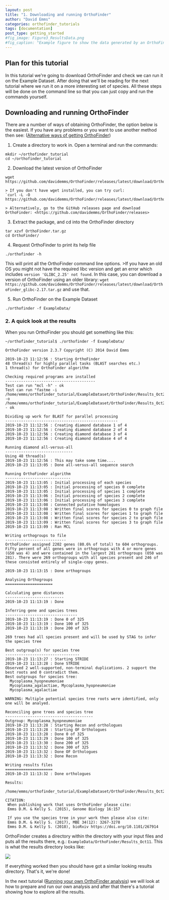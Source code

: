```yaml
---
layout: post
title: "1. Downloading and running OrthoFinder"
author: "David Emms"
categories: orthofinder_tutorials
tags: [documentation]
post_type: getting_started
#fig_image: Figure3_ResultsData.png
#fig_caption: "Example figure to show the data generated by an OrthoFinder run"
---
```


## Plan for this tutorial
In this tutorial we're going to download OrthoFinder and check we can run it on the Example Dataset. After doing that we'll be reading for the next tutorial where we run it on a more interesting set of species. All these steps will be done on the command line so that you can just copy and run the commands yourself. 

## Downloading and running OrthoFinder
There are a number of ways of obtaining OrthoFinder, the option below is the easiest. If you have any problems or you want to use another method then see: ([Alternative ways of getting OrthoFinder](/orthofinder_tutorials/020-alternative-ways-of-getting-OrthoFinder.html))


1. Create a directory to work in. Open a terminal and run the commands:
```
mkdir ~/orthofinder_tutorial
cd ~/orthofinder_tutorial
```

2. Download the latest version of OrthoFinder
```
wget https://github.com/davidemms/OrthoFinder/releases/latest/download/OrthoFinder.tar.gz
```
    
    > If you don't have wget installed, you can try curl:
    `curl -L -O https://github.com/davidemms/OrthoFinder/releases/latest/download/OrthoFinder.tar.gz`
    
    > Alternatively, go to the GitHub releases page and download OrthoFinder: <https://github.com/davidemms/OrthoFinder/releases>
    
3. Extract the package, and cd into the OrthoFinder directory
```
tar xzvf OrthoFinder.tar.gz
cd OrthoFinder/
```

4. Request OrthoFinder to print its help file
```
./orthofinder -h
```
This will print all the OrthoFinder command line options. 
    >If you have an old OS you might not have the required libc version and get an error which includes `version 'GLIBC_2.25' not found`. In this case, you can download a version of OrthoFinder using an older library: `wget https://github.com/davidemms/OrthoFinder/releases/latest/download/OrthoFinder_glibc-2.17.tar.gz` and use that.

5. Run OrthoFinder on the Example Dataset
```
./orthofinder -f ExampleData/
```

### 2. A quick look at the results

When you run OrthoFinder you should get something like this:
```
~/orthofinder_tutorial$ ./orthofinder -f ExampleData/

OrthoFinder version 2.3.7 Copyright (C) 2014 David Emms

2019-10-23 11:12:56 : Starting OrthoFinder
48 thread(s) for highly parallel tasks (BLAST searches etc.)
1 thread(s) for OrthoFinder algorithm

Checking required programs are installed
----------------------------------------
Test can run "mcl -h" - ok
Test can run "fastme -i /home/emms/orthofinder_tutorial/ExampleDataset/OrthoFinder/Results_Oct23/WorkingDirectory/SimpleTest.phy -o /home/emms/orthofinder_tutorial/ExampleDataset/OrthoFinder/Results_Oct23/WorkingDirectory/SimpleTest.tre" - ok

Dividing up work for BLAST for parallel processing
--------------------------------------------------
2019-10-23 11:12:56 : Creating diamond database 1 of 4
2019-10-23 11:12:56 : Creating diamond database 2 of 4
2019-10-23 11:12:56 : Creating diamond database 3 of 4
2019-10-23 11:12:56 : Creating diamond database 4 of 4

Running diamond all-versus-all
------------------------------
Using 48 thread(s)
2019-10-23 11:12:56 : This may take some time....
2019-10-23 11:13:05 : Done all-versus-all sequence search

Running OrthoFinder algorithm
-----------------------------
2019-10-23 11:13:05 : Initial processing of each species
2019-10-23 11:13:05 : Initial processing of species 0 complete
2019-10-23 11:13:05 : Initial processing of species 1 complete
2019-10-23 11:13:06 : Initial processing of species 2 complete
2019-10-23 11:13:06 : Initial processing of species 3 complete
2019-10-23 11:13:08 : Connected putative homologues
2019-10-23 11:13:08 : Written final scores for species 0 to graph file
2019-10-23 11:13:08 : Written final scores for species 1 to graph file
2019-10-23 11:13:08 : Written final scores for species 2 to graph file
2019-10-23 11:13:09 : Written final scores for species 3 to graph file
2019-10-23 11:13:09 : Ran MCL

Writing orthogroups to file
---------------------------
OrthoFinder assigned 2202 genes (80.6% of total) to 604 orthogroups. Fifty percent of all genes were in orthogroups with 4 or more genes (G50 was 4) and were contained in the largest 281 orthogroups (O50 was 281). There were 269 orthogroups with all species present and 246 of these consisted entirely of single-copy genes.

2019-10-23 11:13:15 : Done orthogroups

Analysing Orthogroups
=====================

Calculating gene distances
--------------------------
2019-10-23 11:13:19 : Done

Inferring gene and species trees
--------------------------------
2019-10-23 11:13:19 : Done 0 of 325
2019-10-23 11:13:19 : Done 100 of 325
2019-10-23 11:13:19 : Done 200 of 325

269 trees had all species present and will be used by STAG to infer the species tree

Best outgroup(s) for species tree
---------------------------------
2019-10-23 11:13:27 : Starting STRIDE
2019-10-23 11:13:28 : Done STRIDE
Observed 2 well-supported, non-terminal duplications. 2 support the best roots and 0 contradict them.
Best outgroups for species tree:
  Mycoplasma_hyopneumoniae
  Mycoplasma_agalactiae, Mycoplasma_hyopneumoniae
  Mycoplasma_agalactiae

WARNING: Multiple potential species tree roots were identified, only one will be analyed.

Reconciling gene trees and species tree
---------------------------------------
Outgroup: Mycoplasma_hyopneumoniae
2019-10-23 11:13:28 : Starting Recon and orthologues
2019-10-23 11:13:28 : Starting OF Orthologues
2019-10-23 11:13:28 : Done 0 of 325
2019-10-23 11:13:29 : Done 100 of 325
2019-10-23 11:13:30 : Done 200 of 325
2019-10-23 11:13:32 : Done 300 of 325
2019-10-23 11:13:32 : Done OF Orthologues
2019-10-23 11:13:32 : Done Recon

Writing results files
=====================
2019-10-23 11:13:32 : Done orthologues

Results:
    /home/emms/orthofinder_tutorial/ExampleDataset/OrthoFinder/Results_Oct23/

CITATION:
 When publishing work that uses OrthoFinder please cite:
 Emms D.M. & Kelly S. (2015), Genome Biology 16:157

 If you use the species tree in your work then please also cite:
 Emms D.M. & Kelly S. (2017), MBE 34(12): 3267-3278
 Emms D.M. & Kelly S. (2018), bioRxiv https://doi.org/10.1101/267914
```

OrthoFinder creates a directory within the directory with your input files and puts all the results there, e.g.: `ExampleData/OrthoFinder/Results_Oct11`. This is what the results directory looks like:

<img src="{{ site.github.url }}/assets/img/results_directory.png">

If everything worked then you should have got a similar looking results directory. That's it, we're done!

In the next tutorial ([Running your own OrthoFinder analysis](/orthofinder_tutorials/020-running-your-own-orthofinder-analysis.html)) we will look at how to prepare and run our own analysis and after that there's a tutorial showing how to explore all the results. 